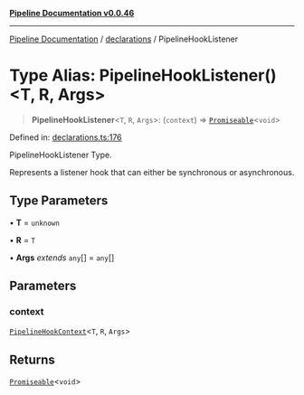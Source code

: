 [**Pipeline Documentation v0.0.46**](../../README.md)

***

[Pipeline Documentation](../../modules.md) / [declarations](../README.md) / PipelineHookListener

# Type Alias: PipelineHookListener()\<T, R, Args\>

> **PipelineHookListener**\<`T`, `R`, `Args`\>: (`context`) => [`Promiseable`](Promiseable.md)\<`void`\>

Defined in: [declarations.ts:176](https://github.com/stonemjs/pipeline/blob/437717c2a315db06047331ae86596a6933a8a199/src/declarations.ts#L176)

PipelineHookListener Type.

Represents a listener hook that can either be synchronous or asynchronous.

## Type Parameters

• **T** = `unknown`

• **R** = `T`

• **Args** *extends* `any`[] = `any`[]

## Parameters

### context

[`PipelineHookContext`](../interfaces/PipelineHookContext.md)\<`T`, `R`, `Args`\>

## Returns

[`Promiseable`](Promiseable.md)\<`void`\>
